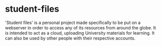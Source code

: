 # student-files
'Student files' is a personal project made specifically to be put on a webserver in order to access any of its resources from around the globe.
It is intended to act as a cloud, uploading University materials for learning.
It can also be used by other people with their respective accounts.
